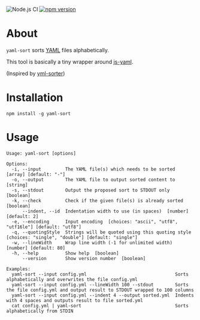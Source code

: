 ![Node.js CI](https://github.com/ddebin/yaml-sort/workflows/Node.js%20CI/badge.svg)
[![npm version](https://badge.fury.io/js/yaml-sort.svg)](https://www.npmjs.com/package/yaml-sort)

# About

`yaml-sort` sorts [YAML](https://yaml.org/) files alphabetically.

This tool is basically a tiny wrapper around [js-yaml](https://github.com/nodeca/js-yaml).

(Inspired by [yml-sorter](https://github.com/42BV/yml-sorter))

# Installation

`npm install -g yaml-sort`

# Usage

```
Usage: yaml-sort [options]

Options:
  -i, --input         The YAML file(s) which needs to be sorted  [array] [default: "-"]
  -o, --output        The YAML file to output sorted content to  [string]
  -s, --stdout        Output the proposed sort to STDOUT only  [boolean]
  -k, --check         Check if the given file(s) is already sorted  [boolean]
      --indent, --id  Indentation width to use (in spaces)  [number] [default: 2]
  -e, --encoding      Input encoding  [choices: "ascii", "utf8", "utf16le"] [default: "utf8"]
  -q, --quotingStyle  Strings will be quoted using this quoting style  [choices: "single", "double"] [default: "single"]
  -w, --lineWidth     Wrap line width (-1 for unlimited width)  [number] [default: 80]
  -h, --help          Show help  [boolean]
      --version       Show version number  [boolean]

Examples:
  yaml-sort --input config.yml                                 Sorts alphabetically and overwrites the file config.yml
  yaml-sort --input config.yml --lineWidth 100 --stdout        Sorts the file config.yml and output result to STDOUT wrapped to 100 columns
  yaml-sort --input config.yml --indent 4 --output sorted.yml  Indents with 4 spaces and outputs result to file sorted.yml
  cat config.yml | yaml-sort                                   Sorts alphabetically from STDIN
```